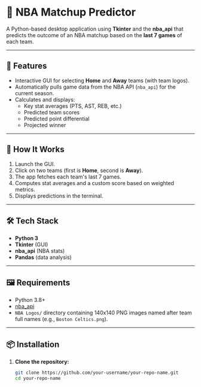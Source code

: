 # 🏀 NBA Matchup Predictor

A Python-based desktop application using **Tkinter** and the **nba_api** that predicts the outcome of an NBA matchup based on the **last 7 games** of each team.

---

## 📌 Features

- Interactive GUI for selecting **Home** and **Away** teams (with team logos).
- Automatically pulls game data from the NBA API (`nba_api`) for the current season.
- Calculates and displays:
  - Key stat averages (PTS, AST, REB, etc.)
  - Predicted team scores
  - Predicted point differential
  - Projected winner

---

## 🚀 How It Works

1. Launch the GUI.
2. Click on two teams (first is **Home**, second is **Away**).
3. The app fetches each team's last 7 games.
4. Computes stat averages and a custom score based on weighted metrics.
5. Displays predictions in the terminal.

---

## 🛠 Tech Stack

- **Python 3**
- **Tkinter** (GUI)
- **nba_api** (NBA stats)
- **Pandas** (data analysis)

---

## 🖼 Requirements

- Python 3.8+
- [nba_api](https://pypi.org/project/nba-api/)
- `NBA Logos/` directory containing 140x140 PNG images named after team full names (e.g., `Boston Celtics.png`).

---

## 📦 Installation

1. **Clone the repository:**

   ```bash
   git clone https://github.com/your-username/your-repo-name.git
   cd your-repo-name
